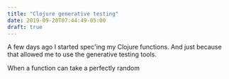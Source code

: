 ```yaml
---
title: "Clojure generative testing"
date: 2019-09-20T07:44:49-05:00
draft: true
---
```


A few days ago I started spec'ing my Clojure functions. And just because that
allowed me to use the generative testing tools.

When a function can take a perfectly random 